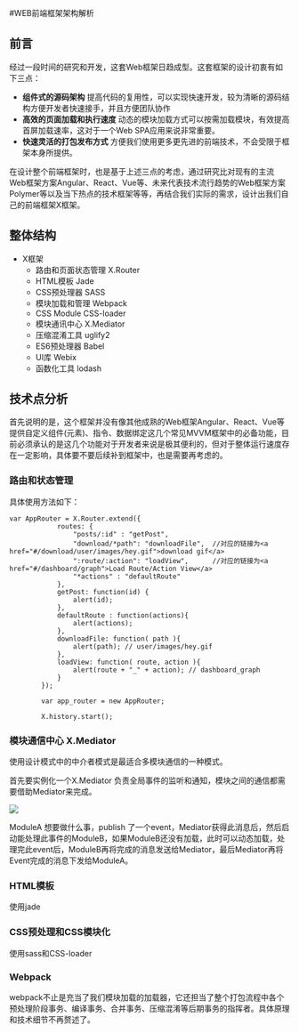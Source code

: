 #WEB前端框架架构解析

## 前言


经过一段时间的研究和开发，这套Web框架日趋成型。这套框架的设计初衷有如下三点：

- **组件式的源码架构** 提高代码的复用性，可以实现快速开发，较为清晰的源码结构方便开发者快速接手，并且方便团队协作
- **高效的页面加载和执行速度** 动态的模块加载方式可以按需加载模块，有效提高首屏加载速率，这对于一个Web SPA应用来说非常重要。
- **快速灵活的打包发布方式** 方便我们使用更多更先进的前端技术，不会受限于框架本身所提供。


在设计整个前端框架时，也是基于上述三点的考虑，通过研究比对现有的主流Web框架方案Angular、React、Vue等、未来代表技术流行趋势的Web框架方案Polymer等以及当下热点的技术框架等等，再结合我们实际的需求，设计出我们自己的前端框架X框架。


## 整体结构

- X框架
	- 路由和页面状态管理 X.Router 
	- HTML模板 Jade
	- CSS预处理器 SASS
	- 模块加载和管理 Webpack
	- CSS Module CSS-loader
	- 模块通讯中心 X.Mediator
	- 压缩混淆工具 uglify2
	- ES6预处理器 Babel
	- UI库 Webix
	- 函数化工具 lodash

## 技术点分析

首先说明的是，这个框架并没有像其他成熟的Web框架Angular、React、Vue等提供自定义组件(元素)、指令、数据绑定这几个常见MVVM框架中的必备功能，目前必须承认的是这几个功能对于开发者来说是极其便利的，但对于整体运行速度存在一定影响，具体要不要后续补到框架中，也是需要再考虑的。


### 路由和状态管理

具体使用方法如下：

```
var AppRouter = X.Router.extend({
            routes: {
                "posts/:id" : "getPost",
                "download/*path": "downloadFile",  //对应的链接为<a href="#/download/user/images/hey.gif">download gif</a>
                ":route/:action": "loadView",      //对应的链接为<a href="#/dashboard/graph">Load Route/Action View</a>
                "*actions" : "defaultRoute"
            },
            getPost: function(id) {
                alert(id);
            },
            defaultRoute : function(actions){
                alert(actions);
            },
            downloadFile: function( path ){
                alert(path); // user/images/hey.gif
            },
            loadView: function( route, action ){
                alert(route + "_" + action); // dashboard_graph
            }
        });

        var app_router = new AppRouter;

        X.history.start();

```
### 模块通信中心 X.Mediator

使用设计模式中的中介者模式是最适合多模块通信的一种模式。

首先要实例化一个X.Mediator 负责全局事件的监听和通知，模块之间的通信都需要借助Mediator来完成。

![](http://ww3.sinaimg.cn/large/4483e99ejw1f5kbfmp1d1j20am09xwff.jpg)

ModuleA 想要做什么事，publish 了一个event，Mediator获得此消息后，然后启动能处理此事件的ModuleB，如果ModuleB还没有加载，此时可以动态加载，处理完此event后，ModuleB再将完成的消息发送给Mediator，最后Mediator再将Event完成的消息下发给ModuleA。

### HTML模板

使用jade

### CSS预处理和CSS模块化

使用sass和CSS-loader

### Webpack

webpack不止是充当了我们模块加载的加载器，它还担当了整个打包流程中各个预处理阶段事务、编译事务、合并事务、压缩混淆等后期事务的指挥者。具体原理和技术细节不再赘述了。





	